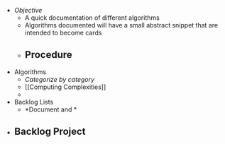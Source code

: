 - *Objective*
	- A quick documentation of different algorithms
	- Algorithms documented will have a small abstract snippet that are intended to become cards
	- Procedure
		-
- Algorithms
	- *Categorize by category*
	- [[Computing Complexities]]
	-
- Backlog Lists
	- *Document and *
- Backlog Project
	-